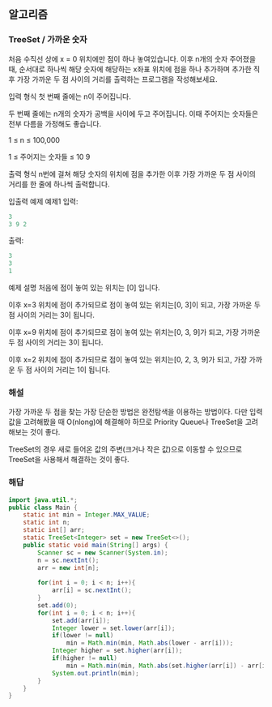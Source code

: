 ## 알고리즘

### TreeSet / 가까운 숫자

처음 수직선 상에 x = 0 위치에만 점이 하나 놓여있습니다. 이후 n개의 숫자 주어졌을 때, 순서대로 하나씩 해당 숫자에 해당하는 x좌표 위치에 점을 하나 추가하며 추가한 직후 가장 가까운 두 점 사이의 거리를 출력하는 프로그램을 작성해보세요.

입력 형식
첫 번째 줄에는 n이 주어집니다.

두 번째 줄에는 n개의 숫자가 공백을 사이에 두고 주어집니다. 이때 주어지는 숫자들은 전부 다름을 가정해도 좋습니다.

1 ≤ n ≤ 100,000

1 ≤ 주어지는 숫자들 ≤ 10 
9
 

출력 형식
n번에 걸쳐 해당 숫자의 위치에 점을 추가한 이후 가장 가까운 두 점 사이의 거리를 한 줄에 하나씩 출력합니다.

입출력 예제
예제1
입력:
```java
3
3 9 2
```

출력:
```java
3
3
1
```

예제 설명
처음에 점이 놓여 있는 위치는 [0] 입니다.

이후 x=3 위치에 점이 추가되므로 점이 놓여 있는 위치는[0, 3]이 되고, 가장 가까운 두 점 사이의 거리는 3이 됩니다.

이후 x=9 위치에 점이 추가되므로 점이 놓여 있는 위치는[0, 3, 9]가 되고, 가장 가까운 두 점 사이의 거리는 3이 됩니다.

이후 x=2 위치에 점이 추가되므로 점이 놓여 있는 위치는[0, 2, 3, 9]가 되고, 가장 가까운 두 점 사이의 거리는 1이 됩니다.

### 해설

가장 가까운 두 점을 찾는 가장 단순한 방법은 완전탐색을 이용하는 방법이다. 다만 입력 값을 고려해봤을 때 O(nlong)에 해결해야 하므로 Priority Queue나 TreeSet을 고려해보는 것이 좋다.

TreeSet의 경우 새로 들어온 값의 주변(크거나 작은 값)으로 이동할 수 있으므로 TreeSet을 사용해서 해결하는 것이 좋다.

### 해답

```java
import java.util.*;
public class Main {
    static int min = Integer.MAX_VALUE;
    static int n;
    static int[] arr;
    static TreeSet<Integer> set = new TreeSet<>();
    public static void main(String[] args) {
        Scanner sc = new Scanner(System.in);
        n = sc.nextInt();
        arr = new int[n];
        
        for(int i = 0; i < n; i++){
            arr[i] = sc.nextInt();
        }
        set.add(0);
        for(int i = 0; i < n; i++){
            set.add(arr[i]);
            Integer lower = set.lower(arr[i]);
            if(lower != null)
                min = Math.min(min, Math.abs(lower - arr[i]));
            Integer higher = set.higher(arr[i]);
            if(higher != null)
                min = Math.min(min, Math.abs(set.higher(arr[i]) - arr[i]));
            System.out.println(min);
        }
    }
}
```